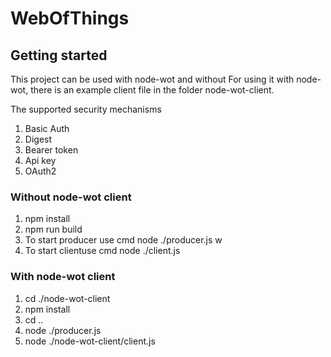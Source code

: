 # WebOfThings

## Getting started

This project can be used with node-wot and without
For using it with node-wot, there is an example client file in the folder node-wot-client.

The supported security mechanisms
1. Basic Auth
2. Digest
3. Bearer token
4. Api key
5. OAuth2

### Without node-wot client
1. npm install
2. npm run build
3. To start producer use cmd node ./producer.js w
4. To start clientuse cmd node ./client.js


### With node-wot client
1. cd ./node-wot-client
2. npm install
3. cd ..
4. node ./producer.js
5. node ./node-wot-client/client.js

